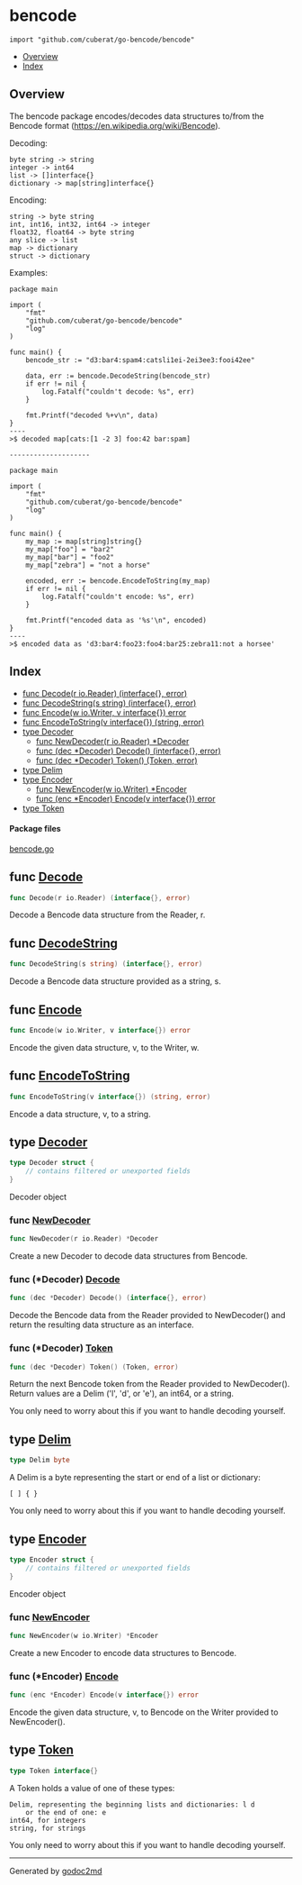 

# bencode
`import "github.com/cuberat/go-bencode/bencode"`

* [Overview](#pkg-overview)
* [Index](#pkg-index)

## <a name="pkg-overview">Overview</a>
The bencode package encodes/decodes data structures to/from the
Bencode format (<a href="https://en.wikipedia.org/wiki/Bencode">https://en.wikipedia.org/wiki/Bencode</a>).

Decoding:


	byte string -> string
	integer -> int64
	list -> []interface{}
	dictionary -> map[string]interface{}

Encoding:


	string -> byte string
	int, int16, int32, int64 -> integer
	float32, float64 -> byte string
	any slice -> list
	map -> dictionary
	struct -> dictionary

Examples:


	package main
	
	import (
	    "fmt"
	    "github.com/cuberat/go-bencode/bencode"
	    "log"
	)
	
	func main() {
	    bencode_str := "d3:bar4:spam4:catsli1ei-2ei3ee3:fooi42ee"
	
	    data, err := bencode.DecodeString(bencode_str)
	    if err != nil {
	        log.Fatalf("couldn't decode: %s", err)
	    }
	
	    fmt.Printf("decoded %+v\n", data)
	}
	----
	>$ decoded map[cats:[1 -2 3] foo:42 bar:spam]
	
	--------------------
	
	package main
	
	import (
	    "fmt"
	    "github.com/cuberat/go-bencode/bencode"
	    "log"
	)
	
	func main() {
	    my_map := map[string]string{}
	    my_map["foo"] = "bar2"
	    my_map["bar"] = "foo2"
	    my_map["zebra"] = "not a horse"
	
	    encoded, err := bencode.EncodeToString(my_map)
	    if err != nil {
	        log.Fatalf("couldn't encode: %s", err)
	    }
	
	    fmt.Printf("encoded data as '%s'\n", encoded)
	}
	----
	>$ encoded data as 'd3:bar4:foo23:foo4:bar25:zebra11:not a horsee'




## <a name="pkg-index">Index</a>
* [func Decode(r io.Reader) (interface{}, error)](#Decode)
* [func DecodeString(s string) (interface{}, error)](#DecodeString)
* [func Encode(w io.Writer, v interface{}) error](#Encode)
* [func EncodeToString(v interface{}) (string, error)](#EncodeToString)
* [type Decoder](#Decoder)
  * [func NewDecoder(r io.Reader) *Decoder](#NewDecoder)
  * [func (dec *Decoder) Decode() (interface{}, error)](#Decoder.Decode)
  * [func (dec *Decoder) Token() (Token, error)](#Decoder.Token)
* [type Delim](#Delim)
* [type Encoder](#Encoder)
  * [func NewEncoder(w io.Writer) *Encoder](#NewEncoder)
  * [func (enc *Encoder) Encode(v interface{}) error](#Encoder.Encode)
* [type Token](#Token)


#### <a name="pkg-files">Package files</a>
[bencode.go](/src/github.com/cuberat/go-bencode/bencode/bencode.go) 





## <a name="Decode">func</a> [Decode](/src/target/bencode.go?s=4784:4829#L166)
``` go
func Decode(r io.Reader) (interface{}, error)
```
Decode a Bencode data structure from the Reader, r.



## <a name="DecodeString">func</a> [DecodeString](/src/target/bencode.go?s=4201:4249#L141)
``` go
func DecodeString(s string) (interface{}, error)
```
Decode a Bencode data structure provided as a string, s.



## <a name="Encode">func</a> [Encode](/src/target/bencode.go?s=4626:4673#L160)
``` go
func Encode(w io.Writer, v interface{}) error
```
Encode the given data structure, v, to the Writer, w.



## <a name="EncodeToString">func</a> [EncodeToString](/src/target/bencode.go?s=4352:4402#L147)
``` go
func EncodeToString(v interface{}) (string, error)
```
Encode a data structure, v,  to a string.




## <a name="Decoder">type</a> [Decoder](/src/target/bencode.go?s=3397:3458#L105)
``` go
type Decoder struct {
    // contains filtered or unexported fields
}
```
Decoder object







### <a name="NewDecoder">func</a> [NewDecoder](/src/target/bencode.go?s=5612:5649#L213)
``` go
func NewDecoder(r io.Reader) *Decoder
```
Create a new Decoder to decode data structures from Bencode.





### <a name="Decoder.Decode">func</a> (\*Decoder) [Decode](/src/target/bencode.go?s=9493:9542#L378)
``` go
func (dec *Decoder) Decode() (interface{}, error)
```
Decode the Bencode data from the Reader provided to NewDecoder()
and return the resulting data structure as an interface.




### <a name="Decoder.Token">func</a> (\*Decoder) [Token](/src/target/bencode.go?s=12080:12122#L475)
``` go
func (dec *Decoder) Token() (Token, error)
```
Return the next Bencode token from the Reader provided to NewDecoder().
Return values are a Delim ('l', 'd', or 'e'), an int64, or a string.

You only need to worry about this if you want to handle decoding yourself.




## <a name="Delim">type</a> [Delim](/src/target/bencode.go?s=3691:3706#L119)
``` go
type Delim byte
```
A Delim is a byte representing the start or end of a list or dictionary:


	[ ] { }

You only need to worry about this if you want to handle decoding yourself.










## <a name="Encoder">type</a> [Encoder](/src/target/bencode.go?s=3478:3517#L111)
``` go
type Encoder struct {
    // contains filtered or unexported fields
}
```
Encoder object







### <a name="NewEncoder">func</a> [NewEncoder](/src/target/bencode.go?s=5451:5488#L205)
``` go
func NewEncoder(w io.Writer) *Encoder
```
Create a new Encoder to encode data structures to Bencode.





### <a name="Encoder.Encode">func</a> (\*Encoder) [Encode](/src/target/bencode.go?s=5814:5863#L222)
``` go
func (enc *Encoder) Encode(v interface{}) error
```
Encode the given data structure, v, to Bencode on the Writer provided to
NewEncoder().




## <a name="Token">type</a> [Token](/src/target/bencode.go?s=3995:4017#L129)
``` go
type Token interface{}
```
A Token holds a value of one of these types:


	Delim, representing the beginning lists and dictionaries: l d
	    or the end of one: e
	int64, for integers
	string, for strings

You only need to worry about this if you want to handle decoding yourself.














- - -
Generated by [godoc2md](http://godoc.org/github.com/davecheney/godoc2md)
